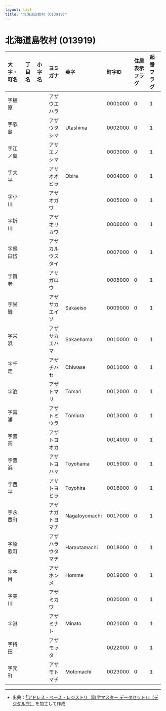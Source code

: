 ```yaml
---
layout: list
title: "北海道島牧村 (013919)"
---
```


# 北海道島牧村 (013919)

| 大字・町名 | 丁目名 | 小字名 | ヨミガナ | 英字 | 町字ID | 住居表示フラグ | 起番フラグ |
|:---|:---|:---|:---|:---|:---|:---|:---|
| 字植原 |  |  | アザウエハラ |  | 0001000 | 0 | 1 |
| 字歌島 |  |  | アザウタシマ | Utashima | 0002000 | 0 | 1 |
| 字江ノ島 |  |  | アザエノシマ |  | 0003000 | 0 | 1 |
| 字大平 |  |  | アザオオビラ | Obira | 0004000 | 0 | 1 |
| 字小川 |  |  | アザオガワ |  | 0005000 | 0 | 1 |
| 字折川 |  |  | アザオリカワ |  | 0006000 | 0 | 1 |
| 字軽臼岱 |  |  | アザカルウスタイ |  | 0007000 | 0 | 1 |
| 字賀老 |  |  | アザガロウ |  | 0008000 | 0 | 1 |
| 字栄磯 |  |  | アザサカエイソ | Sakaeiso | 0009000 | 0 | 1 |
| 字栄浜 |  |  | アザサカエハマ | Sakaehama | 0010000 | 0 | 1 |
| 字千走 |  |  | アザチハセ | Chiwase | 0011000 | 0 | 1 |
| 字泊 |  |  | アザトマリ | Tomari | 0012000 | 0 | 1 |
| 字冨浦 |  |  | アザトミウラ | Tomiura | 0013000 | 0 | 1 |
| 字豊岡 |  |  | アザトヨオカ |  | 0014000 | 0 | 1 |
| 字豊浜 |  |  | アザトヨハマ | Toyohama | 0015000 | 0 | 1 |
| 字豊平 |  |  | アザトヨヒラ | Toyohira | 0016000 | 0 | 1 |
| 字永豊町 |  |  | アザナガトヨマチ | Nagatoyomachi | 0017000 | 0 | 1 |
| 字原歌町 |  |  | アザハラウタマチ | Harautamachi | 0018000 | 0 | 1 |
| 字本目 |  |  | アザホンメ | Homme | 0019000 | 0 | 1 |
| 字美川 |  |  | アザミカワ |  | 0020000 | 0 | 1 |
| 字港 |  |  | アザミナト | Minato | 0021000 | 0 | 1 |
| 字持田 |  |  | アザモッタ |  | 0022000 | 0 | 1 |
| 字元町 |  |  | アザモトマチ | Motomachi | 0023000 | 0 | 1 |

---

- 出典：[「アドレス・ベース・レジストリ（町字マスター データセット）』（デジタル庁）](https://www.digital.go.jp/policies/base_registry_address/) を加工して作成
